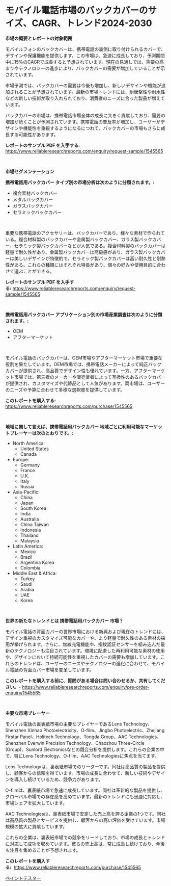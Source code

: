 <p><h1>モバイル電話市場のバックカバーのサイズ、CAGR、トレンド2024-2030</h1></p><p><strong>市場の概要とレポートの対象範囲</strong></p>
<p><p>モバイルフォンのバックカバーは、携帯電話の裏側に取り付けられるカバーで、デザインや保護機能を提供します。この市場は、急速に成長しており、予測期間中に15%のCAGRで成長すると予想されています。現在の見通しでは、需要の高まりやテクノロジーの進歩により、バックカバーの需要が増加していることが示されています。</p><p>市場予測では、バックカバーの需要は今後も増加し、新しいデザインや機能が追加されることが予想されています。最新の市場トレンドには、耐衝撃性や耐水性などの新しい技術が取り入れられており、消費者のニーズに合った製品が増えています。</p><p>バックカバーの市場は、携帯電話市場全体の成長に大きく貢献しており、需要の増加が続くことが予測されています。携帯電話の普及率が増加し、ユーザーがデザインや機能性を重視するようになるにつれて、バックカバーの市場もさらに成長する可能性があります。</p></p>
<p><strong>レポートのサンプル PDF を入手する:</strong> <a href="https://www.reliableresearchreports.com/enquiry/request-sample/1545565">https://www.reliableresearchreports.com/enquiry/request-sample/1545565</a></p>
<p>&nbsp;</p>
<p><strong>市場セグメンテーション</strong></p>
<p><strong>携帯電話用バックカバー タイプ別の市場分析は次のように分類されます。:</strong></p>
<p><ul><li>複合素材バックカバー</li><li>メタルバックカバー</li><li>ガラスバックカバー</li><li>セラミックバックカバー</li></ul></p>
<p>&nbsp;</p>
<p><p>重要な携帯電話のアクセサリーは、バックカバーであり、様々な素材で作られている。複合材料製のバックカバーや金属製バックカバー、ガラス製バックカバー、セラミック製バックカバーなどが人気である。複合材料製のバックカバーは軽量で耐久性があり、金属製バックカバーは高級感があり、ガラス製バックカバーは美しいデザインが特徴的で、セラミック製バックカバーは高い耐久性と耐熱性がある。これらの種類にはそれぞれ特長があり、個々の好みや使用目的に合わせて選ぶことができる。</p></p>
<p><strong>レポートのサンプル PDF を入手する:</strong>&nbsp;<a href="https://www.reliableresearchreports.com/enquiry/request-sample/1545565">https://www.reliableresearchreports.com/enquiry/request-sample/1545565</a></p>
<p>&nbsp;</p>
<p><strong> 携帯電話用バックカバー アプリケーション別の市場産業調査は次のように分類されます。:</strong></p>
<p><ul><li>OEM</li><li>アフターマーケット</li></ul></p>
<p>&nbsp;</p>
<p><p>モバイル電話のバックカバーは、OEM市場やアフターマーケット市場で重要な役割を果たしています。OEM市場では、携帯電話メーカーによって純正バックカバーが提供され、高品質でデザイン性も優れています。一方、アフターマーケット市場では、第三者のメーカーや販売業者によって互換性のあるバックカバーが提供され、カスタマイズや代替品として人気があります。両市場は、ユーザーのニーズや予算に合わせて多様な選択肢を提供しています。</p></p>
<p><strong>このレポートを購入する:</strong>&nbsp; <a href="https://www.reliableresearchreports.com/purchase/1545565">https://www.reliableresearchreports.com/purchase/1545565</a></p>
<p>&nbsp;</p>
<p><strong>地域に関して言えば、携帯電話用バックカバー 地域ごとに利用可能なマーケットプレーヤーは次のとおりです。:</strong></p>
<p><ul>
    <li>
        North America:
        <ul>
            <li>United States</li>
            <li>Canada</li>
        </ul>
    </li>
    <li>
        Europe:
        <ul>
            <li>Germany</li>
            <li>France</li>
            <li>U.K.</li>
            <li>Italy</li>
            <li>Russia</li>
        </ul>
    </li>
    <li>
        Asia-Pacific:
        <ul>
            <li>China</li>
            <li>Japan</li>
            <li>South Korea</li>
            <li>India</li>
            <li>Australia</li>
            <li>China Taiwan</li>
            <li>Indonesia</li>
            <li>Thailand</li>
            <li>Malaysia</li>
        </ul>
    </li>
    <li>
        Latin America:
        <ul>
            <li>Mexico</li>
            <li>Brazil</li>
            <li>Argentina Korea</li>
            <li>Colombia</li>
        </ul>
    </li>
    <li>
        Middle East & Africa:
        <ul>
            <li>Turkey</li>
            <li>Saudi</li>
            <li>Arabia</li>
            <li>UAE</li>
            <li>Korea</li>
        </ul>
    </li>
    </ul></p>
<p>&nbsp;</p>
<p><strong>世界の新たなトレンドとは 携帯電話用バックカバー 市場？</strong></p>
<p><p>モバイル電話の背面カバーの世界市場における新興および現在のトレンドには、デザイン重視のカスタマイズ可能なカバーや、より軽量で耐久性のある素材の採用が挙げられます。さらに、無線充電機能や、指紋認証センサーを組み込んだ最新のテクノロジーも注目されています。環境に配慮した再利用可能な素材の使用や、デザインにおいて持続可能性を重視したカバーの需要も増加しています。これらのトレンドは、ユーザーのニーズやテクノロジーの進化に合わせて、モバイル電話の背面カバー市場を変革しています。</p></p>
<p><strong>このレポートを購入する前に、質問がある場合は問い合わせるか、共有してください。</strong>- <a href="https://www.reliableresearchreports.com/enquiry/pre-order-enquiry/1545565">https://www.reliableresearchreports.com/enquiry/pre-order-enquiry/1545565</a></p>
<p>&nbsp;</p>
<p><strong>主要な市場プレーヤー</strong></p>
<p><p>モバイル電話の裏表紙市場の主要なプレイヤーであるLens Technology、Shenzhen Xinhao Photoelectricity、O-film、Jingbo Photoelectric、Zhejiang Firstar Panel、Holitech Technology、Tongda Group、AAC Technologies、Shenzhen Everwin Precision Technology、Chaozhou Three-Circle (Group)、Sunlord Electronicsなどの競合分析を提供します。これらの企業の中で、特にLens Technology、O-film、AAC Technologiesに焦点を当てます。</p><p>Lens Technologyは、裏表紙市場でのリーダーです。同社は高品質の製品を提供し、顧客からの信頼を得ています。市場の成長に合わせて、新しい技術やデザインを導入し続けているため、競争力があります。</p><p>O-filmは、裏表紙市場で急速に成長しています。同社は革新的な製品を提供し、グローバル市場での存在感を高めています。最新のトレンドにも迅速に対応し、市場シェアを拡大しています。</p><p>AAC Technologiesは、裏表紙市場で安定した売上高を誇る企業の1つです。同社は高品質の製品とサービスを提供し、顧客からの高い評価を受けています。市場規模の拡大に貢献しています。</p><p>これらの企業は、裏表紙市場での競争をリードしており、市場の成長とトレンドに対応して成功を収めています。彼らの売上高は、常に成長し続けており、今後も注目を集めることが予想されます。</p></p>
<p><strong>このレポートを購入する:</strong>&nbsp;&nbsp;<a href="https://www.reliableresearchreports.com/purchase/1545565">https://www.reliableresearchreports.com/purchase/1545565</a></p>
<p><p><a href="https://github.com/zoetazuur/Market-Research-Report-List-1/blob/main/209120913045.md">ペイントテスター</a></p></p>